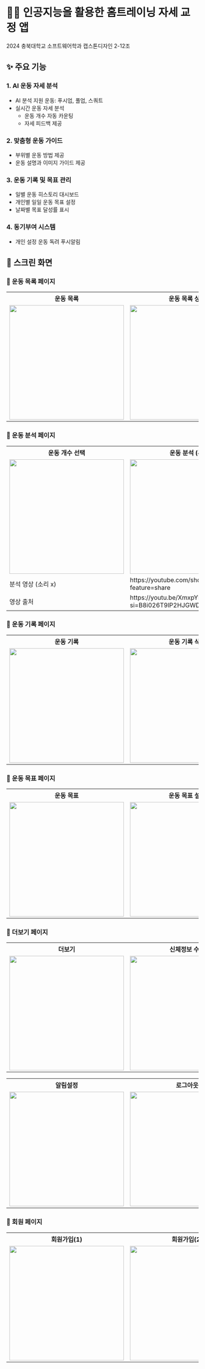 # 🏋️‍♂️ 인공지능을  활용한 홈트레이닝 자세 교정 앱
2024 충북대학교 소프트웨어학과 캡스톤디자인 2-12조

## ✨ 주요 기능
### 1. AI 운동 자세 분석
- AI 분석 지원 운동: 푸시업, 풀업, 스쿼트
- 실시간 운동 자세 분석
  - 운동 개수 자동 카운팅
  - 자세 피드백 제공


### 2. 맞춤형 운동 가이드
- 부위별 운동 방법 제공
- 운동 설명과 이미지 가이드 제공
  

### 3. 운동 기록 및 목표 관리
- 일별 운동 히스토리 대시보드
- 개인별 일일 운동 목표 설정
- 날짜별 목표 달성률 표시


### 4. 동기부여 시스템
- 개인 설정 운동 독려 푸시알림

## 📱 스크린 화면

### 📎 운동 목록 페이지
<table style="width: 100%", text-align: center;'>
  <tr>
    <th>운동 목록</th>
    <th>운동 목록 상세</th>
  </tr>
  <tr>
    <td><img src="https://github.com/user-attachments/assets/b173b9cc-219f-49a1-801b-d180b3ac1895" width="300"></td>
    <td><img src="https://github.com/user-attachments/assets/d7939321-d868-4eab-9464-788c7f1a0147" width="300"></td>
  </tr>
</table>

### 📎 운동 분석 페이지
<table style="width: 100%", text-align: center;'>
  <tr>
    <th>운동 개수 선택</th>
    <th>운동 분석 (푸시업)</th>
    <th>운동 분석 (풀업)</th>
    <th>운동 분석 (스쿼트)</th>
  </tr>
  <tr>
    <td><img src="https://github.com/user-attachments/assets/669febf2-d5d6-430e-9ce0-7c80a351bb50" width="300"></td>
    <td><img src="https://github.com/user-attachments/assets/0ba3873c-d490-4615-ba8d-995bc3d0e414" width="300"></td>
    <td><img src="https://github.com/user-attachments/assets/e618bca8-e5e9-41f3-a3c3-724c3792e1a2" width="300"></td>
    <td><img src="https://github.com/user-attachments/assets/b4943f53-612c-4b98-b3ca-f3587dcb04fd" width="300"></td>
  </tr>
  <tr>
    <td>분석 영상 (소리 x)</td>
    <td>https://youtube.com/shorts/FV3btugcNUM?feature=share</td>
    <td>https://youtube.com/shorts/YKYt1oXivxY?feature=share</td>
    <td>https://youtube.com/shorts/DSgauhx5SaA?feature=share</td>
  <tr>
    <td>영상 출처</td>
    <td>https://youtu.be/XmxpYKKlqok?si=B8i026T9lP2HJGWD</td>
    <td>https://youtube.com/shorts/BLI3ZSWs2ck?si=g5UazZvNv80RrFMI</td>
    <td>https://youtu.be/3fl7uYmiMVw?si=AripfOMK55mOJf78</td>
  </tr>
</table>

### 📎 운동 기록 페이지
<table style="width: 100%", text-align: center;'>
  <tr>
    <th>운동 기록</th>
    <th>운동 기록 삭제</th>
  </tr>
  <tr>
    <td><img src="https://github.com/user-attachments/assets/00b5fe60-260f-4a83-8e80-851c2e597e6d" width="300"></td>
    <td><img src="https://github.com/user-attachments/assets/52f5dd53-765d-451e-a816-141235d3b05d" width="300"></td>
  </tr>
</table>

### 📎 운동 목표 페이지
<table style="width: 100%", text-align: center;'>
  <tr>
    <th>운동 목표</th>
    <th>운동 목표 설정</th>
  </tr>
  <tr>
    <td><img src="https://github.com/user-attachments/assets/ea5db6a6-c479-4da6-aa65-06eee2790332" width="300"></td>
    <td><img src="https://github.com/user-attachments/assets/26e20774-99e0-42af-93fb-cfca33dcc1a9" width="300"></td>
  </tr>
</table>

### 📎 더보기 페이지
<table style="width: 100%", text-align: center;'>
  <tr>
    <th>더보기</th>
    <th>신체정보 수정</th>
    <th>비밀번호 수정</th>
  </tr>
  <tr>
    <td><img src="https://github.com/user-attachments/assets/7e3b9a49-9356-49ce-a9ec-7781f9f8795f" width="300"></td>
    <td><img src="https://github.com/user-attachments/assets/63734f60-0a46-406f-8ff0-1ab9cd0d510d" width="300"></td>
    <td><img src="https://github.com/user-attachments/assets/ecf3eca8-4d93-4fb7-81fa-0b31fce79f5a" width="300"></td>
  </tr>
</table>
<table style="width: 100%", text-align: center;'>
  <tr>
    <th>알림설정</th>
    <th>로그아웃</th>
  </tr>
  <tr>
    <td><img src="https://github.com/user-attachments/assets/455dbc39-07d7-4deb-9e72-ea319f196722" width="300"></td>
    <td><img src="https://github.com/user-attachments/assets/85f51fa7-2143-438e-ba93-77a39aef64ec" width="300"></td>
  </tr>
</table>

### 📎 회원 페이지
<table style="width: 100%", text-align: center;'>
  <tr>
    <th>회원가입(1)</th>
    <th>회원가입(2)</th>
    <th>로그인</th>
  </tr>
  <tr>
    <td><img src="https://github.com/user-attachments/assets/66035bfb-7205-4aee-846d-f004ad61ade2" width="300"></td>
    <td><img src="https://github.com/user-attachments/assets/ea3def5f-f18f-4df7-ad91-6e0b1b49b924" width="300"></td>
    <td><img src="https://github.com/user-attachments/assets/773fd0c3-8726-4783-8fb6-4939abf46ec6" width="300"></td>
  </tr>
</table>

